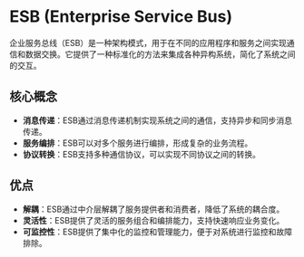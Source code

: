 # ESB (Enterprise Service Bus)

企业服务总线（ESB）是一种架构模式，用于在不同的应用程序和服务之间实现通信和数据交换。它提供了一种标准化的方法来集成各种异构系统，简化了系统之间的交互。

## 核心概念

- **消息传递**：ESB通过消息传递机制实现系统之间的通信，支持异步和同步消息传递。
- **服务编排**：ESB可以对多个服务进行编排，形成复杂的业务流程。
- **协议转换**：ESB支持多种通信协议，可以实现不同协议之间的转换。

## 优点

- **解耦**：ESB通过中介层解耦了服务提供者和消费者，降低了系统的耦合度。
- **灵活性**：ESB提供了灵活的服务组合和编排能力，支持快速响应业务变化。
- **可监控性**：ESB提供了集中化的监控和管理能力，便于对系统进行监控和故障排除。
